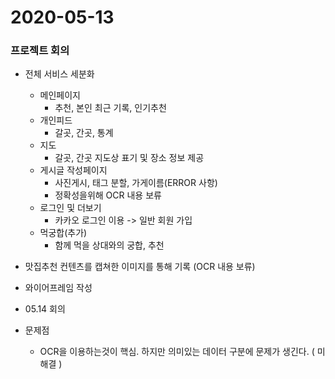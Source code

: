 <h1>2020-05-13</h1>

<h3>프로젝트 회의</h3>

- 전체 서비스 세분화

  - 메인페이지
    - 추천, 본인 최근 기록, 인기추천
  - 개인피드
    - 갈곳, 간곳, 통계
  - 지도
    - 갈곳, 간곳 지도상 표기 및 장소 정보 제공
  - 게시글 작성페이지
    - 사진게시, 태그 분할, 가게이름(ERROR 사항)
    - 정확성을위해 OCR 내용 보류
  - 로그인 및 더보기
    - 카카오 로그인 이용 -> 일반 회원 가입
  - 먹궁합(추가)
    - 함께 먹을 상대와의 궁합, 추천

- 맛집추천 컨텐츠를 캡쳐한 이미지를 통해 기록 (OCR 내용 보류)

- 와이어프레임 작성

- 05.14 회의

- 문제점
  - OCR을 이용하는것이 핵심. 하지만 의미있는 데이터 구분에 문제가 생긴다. ( 미해결 )
  
  

